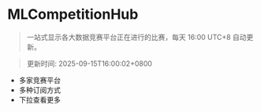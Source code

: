 # MLCompetitionHub

> 一站式显示各大数据竞赛平台正在进行的比赛，每天 16:00 UTC+8 自动更新。
  
> 更新时间: 2025-09-15T16:00:02+0800 

* 多家竞赛平台
* 多种订阅方式
* 下拉查看更多